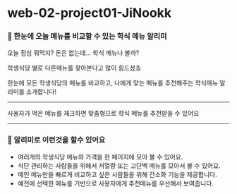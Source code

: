 # web-02-project01-JiNookk
### 🍔 한눈에 오늘 메뉴를 비교할 수 있는 학식 메뉴 알리미
오늘 점심 뭐먹지? 돈은 없는데... 학식 메뉴나 볼까?

학생식당 별로 다른메뉴를 찾아본다고 많이 힘드셨죠

한눈에 모든 학생식당의 메뉴를 비교하고, 
나에게 맞는 메뉴를 추천해주는 학식메뉴 알리미를 소개합니다!

---
사용자가 먹은 메뉴를 체크하면 맞춤형으로 학식 메뉴를 추천받을 수 있어요

---
###  🤩 알리미로 이런것을 할수 있어요

- 여러개의 학생식당 메뉴와 가격을 한 페이지에 모아 볼 수 있어요.
- 식단 관리하는 사람들을 위해서 저열량 또는 고단백 메뉴를 모아서 볼 수 있어요.
- 메인 메뉴만을 빠르게 비교하고 싶은 사람들을 위해 간소화 기능을 제공합니다.
- 예전에 선택한 메뉴를 기반으로 사용자에게 추천메뉴를 우선해서 보여줍니다.